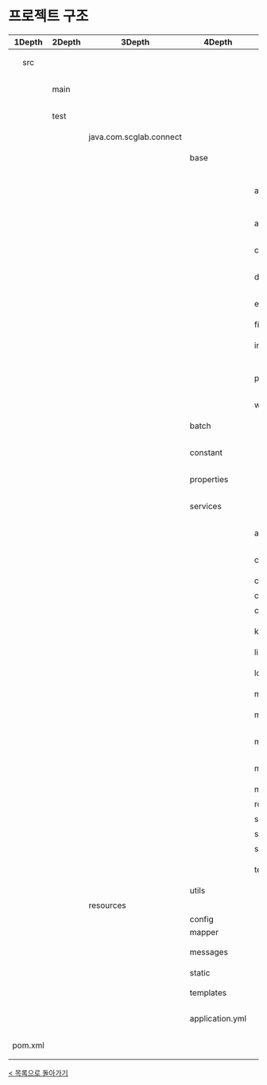 # 프로젝트 구조
| 1Depth | 2Depth | 3Depth | 4Depth | 5Depth | Description |
|:---:|---|---|---|---|---|
| src   |       |   |   | | 개발 루트 디렉토리|
|       | main  |   |   | | 서비스용 개발 디렉토리 |
|       | test  |   |   | | 테스트용 개발 디렉토리 |
|       |       | java.com.scglab.connect  |  | | 자바 패키지 |
|       |       |   | base   |   | 서비스 기본 설정 관리 |
|       |       |   |   | annotations  | 사용자정의 어노테이션 설정 |
|       |       |   |   | aop  | 스프링 AOP 설정 |
|       |       |   |   | config  | 스프링 MVC 설정 |
|       |       |   |   | database  | 데이터베이스 설정 |
|       |       |   |   | exception  | 예외처리 설정 |
|       |       |   |   | filter  | 필터 설정 |
|       |       |   |   | interceptor  | 인터셉터 설정 |
|       |       |   |   | pubsub  | Redis 구독/발행 서비스 설정  |
|       |       |   |   | websocket  | 웹소켓 설정  |
|       |       |   | batch  |   | 배치 설정 관리 |
|       |       |   | constant  | | 정적 변수 관리  |
|       |       |   | properties | | 프로퍼티 관리  |
|       |       |   | services  | | 기능별 서비스 관리  |
|       |       |   |   | automessage  | 자동메시지 서비스 |
|       |       |   |   | category  | 카테고리 서비스 |
|       |       |   |   | common  | 공통 서비스 |
|       |       |   |   | company  | 회사 서비스 |
|       |       |   |   | customer  | 고객 서비스 |
|       |       |   |   | keyword | 키워드 서비스 |
|       |       |   |   | link | 링크 서비스 |
|       |       |   |   | login | 로그인(인증) 서비스 |
|       |       |   |   | main | 메인 서비스 |
|       |       |   |   | manual | 메뉴얼 서비스 |
|       |       |   |   | member | 멤버(상담사) 서비스 |
|       |       |   |   | message | 메시지 서비스 |
|       |       |   |   | minwon | 민원 서비스 |
|       |       |   |   | room | 룸 서비스 |
|       |       |   |   | sample | 샘플 서비스 |
|       |       |   |   | socket | 소켓 서비스 |
|       |       |   |   | stats | 통계 서비스 |
|       |       |   |   | template | 템플릿 서비스 |
|       |       |   | utils  |    | 유틸리티 |
|       |       |  resources |   |  | 리소스 관리|
|       |       |   | config  |  |  |
|       |       |   | mapper  |   | sql xml|
|       |       |   | messages  |   | 다국어 메시징 |
|       |       |   | static  |   | 정적리소스 |
|       |       |   | templates  |   | template engine 파일  |
|       |       |   | application.yml  |   | 어플리케이션 설정 |
| pom.xml      |       |   |   |   | 메이븐 설정 파일 |


[< 목록으로 돌아가기](manual.md)